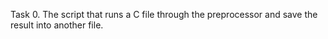 Task 0. The script that runs a C file through the preprocessor and save the result into another file.
